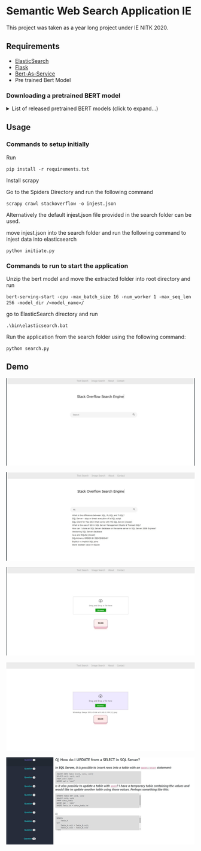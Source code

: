 # Semantic Web Search Application IE
This project was taken as a year long project under IE NITK 2020.

## Requirements
- [ElasticSearch](https://www.elastic.co/downloads/elasticsearch)
- [Flask](https://www.elastic.co/downloads/elasticsearch)
- [Bert-As-Service](https://bert-as-service.readthedocs.io/en/latest/)
- Pre trained Bert Model

### Downloading a pretrained BERT model

<details>
 <summary>List of released pretrained BERT models (click to expand...)</summary>


<table>
<tr><td><a href="https://storage.googleapis.com/bert_models/2018_10_18/uncased_L-12_H-768_A-12.zip">BERT-Base, Uncased</a></td><td>12-layer, 768-hidden, 12-heads, 110M parameters</td></tr>
<tr><td><a href="https://storage.googleapis.com/bert_models/2018_10_18/uncased_L-24_H-1024_A-16.zip">BERT-Large, Uncased</a></td><td>24-layer, 1024-hidden, 16-heads, 340M parameters</td></tr>
<tr><td><a href="https://storage.googleapis.com/bert_models/2018_10_18/cased_L-12_H-768_A-12.zip">BERT-Base, Cased</a></td><td>12-layer, 768-hidden, 12-heads , 110M parameters</td></tr>
<tr><td><a href="https://storage.googleapis.com/bert_models/2018_10_18/cased_L-24_H-1024_A-16.zip">BERT-Large, Cased</a></td><td>24-layer, 1024-hidden, 16-heads, 340M parameters</td></tr>
<tr><td><a href="https://storage.googleapis.com/bert_models/2018_11_23/multi_cased_L-12_H-768_A-12.zip">BERT-Base, Multilingual Cased (New)</a></td><td>104 languages, 12-layer, 768-hidden, 12-heads, 110M parameters</td></tr>
<tr><td><a href="https://storage.googleapis.com/bert_models/2018_11_03/multilingual_L-12_H-768_A-12.zip">BERT-Base, Multilingual Cased (Old)</a></td><td>102 languages, 12-layer, 768-hidden, 12-heads, 110M parameters</td></tr>
<tr><td><a href="https://storage.googleapis.com/bert_models/2018_11_03/chinese_L-12_H-768_A-12.zip">BERT-Base, Chinese</a></td><td>Chinese Simplified and Traditional, 12-layer, 768-hidden, 12-heads, 110M parameters</td></tr>
</table>

</details>


## Usage

### Commands to setup initially

Run
```
pip install -r requirements.txt
```

Install scrapy

Go to the Spiders Directory and run the following command

```
scrapy crawl stackoverflow -o injest.json
```

Alternatively the default injest.json file provided in the search folder can be used.

move injest.json into the search folder and run the following command to injest data into elasticsearch

```
python initiate.py
```

### Commands to run to start the application
Unzip the bert model and move the extracted folder into root directory and run

```
bert-serving-start -cpu -max_batch_size 16 -num_worker 1 -max_seq_len 256 -model_dir /<model_name>/
```

 go to ElasticSearch directory and run 

```
.\bin\elasticsearch.bat
```

Run the application from the search folder using the following command:

```
python search.py
```

## Demo

![](images/demo_image(1).jpeg)

![](images/demo_image(2).jpeg)

![](images/demo_image(3).jpeg)

![](images/demo_image(4).jpeg)

![](images/demo_image(5).jpeg)
